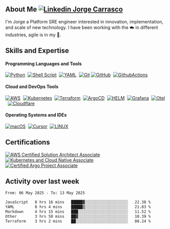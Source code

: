 ## About Me [![Linkedin Jorge Carrasco](https://img.shields.io/badge/-Jorge-blue?style=flat&logo=Linkedin&logoColor=white&link=https://www.linkedin.com/in/jorgeacarrasco/)](https://www.linkedin.com/in/jorgeacarrasco/)

I'm Jorge a Platform SRE engineer interested in innovation, implementation, and scale of new technology. I have been working with the :cloud: in different industries, agile is in my :dna:.

## Skills and Expertise

#### Programming Languages and Tools
[![Python](https://img.shields.io/badge/Python-3776AB.svg?&style=flat&logo=python&logoColor=white&link=https://www.python.org/)](https://www.python.org/)&nbsp;
[![Shell Script](https://img.shields.io/badge/shell_script-%23121011.svg?style=flat&logo=gnu-bash&logoColor=white&link=https://en.wikipedia.org/wiki/Shell_script)](https://en.wikipedia.org/wiki/Shell_script)&nbsp;
[![YAML](https://img.shields.io/badge/yaml-ffffff.svg?style=flat&logo=yaml&logoColor=151515&link=https://www.redhat.com/en/topics/automation/what-is-yaml)](https://www.redhat.com/en/topics/automation/what-is-yaml)&nbsp;
[![Git](https://img.shields.io/badge/git-%23F05033.svg?style=flat&logo=git&logoColor=white&link=https://git-scm.com/)](https://git-scm.com/)
[![GitHub](https://img.shields.io/badge/Github-%23121011.svg?&style=flat&logo=github&logoColor=white&link=https://github.com/)](https://github.com/)&nbsp;
[![GithubActions](https://img.shields.io/badge/Github%20Actions-23121011.svg?&style=flat&logo=github-actions&logoColor=white&link=https://github.com/features/actions)](https://github.com/features/actions)&nbsp;

#### Cloud and DevOps Tools
[![AWS](https://img.shields.io/badge/AWS-%23FF9900.svg?style=flat&logo=amazon-aws&logoColor=white&link=https://aws.amazon.com/)](https://aws.amazon.com/)&nbsp;
[![Kubernetes](https://img.shields.io/badge/Kubernetes-326CE5.svg?&style=flat&logo=kubernetes&logoColor=white&link=https://kubernetes.io/)](https://kubernetes.io/)&nbsp;
[![Terraform](https://img.shields.io/badge/Terraform-9400d3.svg?&style=flat&logo=terraform&logoColor=white&link=https://www.terraform.io/)](https://www.terraform.io/)&nbsp;
[![ArgoCD](https://img.shields.io/badge/ArgoCD-3CB371.svg?&style=flat&logo=argo&logoColor=white&link=https://argoproj.github.io)](https://argoproj.github.io)&nbsp;
[![HELM](https://img.shields.io/badge/helm-%23ffffff.svg?style=flat&logo=helm&logoColor=151515&link=https://www.redhat.com/en/topics/automation/what-is-yaml)](https://www.redhat.com/en/topics/automation/what-is-yaml)&nbsp;
[![Grafana](https://img.shields.io/badge/Grafana-%23F46800.svg?style=flat&logo=grafana&logoColor=white&link=https://grafana.com/)](https://grafana.com/)&nbsp;
[![Otel](https://img.shields.io/badge/OpenTelemetry-2088FF.svg?&style=flat&logo=opentelemetry&logoColor=white&link=https://opentelemetry.io/)](https://opentelemetry.io/)&nbsp;
[![Cloudflare](https://img.shields.io/badge/Cloudflare-F38020?style=flat&logo=Cloudflare&logoColor=white&link=https://www.cloudflare.com/)](https://www.cloudflare.com/)

#### Operating Systems and IDEs
[![macOS](https://img.shields.io/badge/macOS-ffffff?style=flat&logo=macos&logoColor=151515&link=https://www.apple.com/macos)](https://www.apple.com/macos)&nbsp;
[![Cursor](https://img.shields.io/badge/Cursor-007ACC.svg?&style=flat&logo=cursor&link=https://www.cursor.com/)](https://www.cursor.com/)&nbsp;
[![LINUX](https://img.shields.io/badge/Linux-FCC624?style=flat&logo=linux&logoColor=black&link=https://www.linuxfoundation.org/)](https://www.linuxfoundation.org/)&nbsp;

## Certifications

[![AWS Certified Solution Architect Associate](https://img.shields.io/badge/AWS%20Certified%20Solution%20Architect%20Associate-%23FF9900.svg?&style=flat&logo=amazon-aws&logoColor=white&link=https://www.credly.com/badges/903ab78c-1030-459e-a2d3-61592471d050)](https://www.credly.com/badges/903ab78c-1030-459e-a2d3-61592471d050)
[![Kubernetes and Cloud Native Associate](https://img.shields.io/badge/Kubernetes%20and%20Cloud%20Native%20Associate-326CE5.svg?&style=flat&logo=kubernetes&logoColor=white&link=https://www.credly.com/badges/5c8b131c-ddbe-4e9b-be9d-c64f2a94f150)](https://www.credly.com/badges/5c8b131c-ddbe-4e9b-be9d-c64f2a94f150) 
[![Certified Argo Project Associate](https://img.shields.io/badge/Certified%20Argo%20Project%20Associate-3CB371.svg?&style=flat&logo=argo&logoColor=white&link=https://www.credly.com/badges/d94db3a3-05be-456c-820e-75bf359f1e85)](https://www.credly.com/badges/d94db3a3-05be-456c-820e-75bf359f1e85)&nbsp;&nbsp;


## Activity over last week

<!--START_SECTION:waka-->

```txt
From: 06 May 2025 - To: 13 May 2025

JavaScript   8 hrs 16 mins   █████▓░░░░░░░░░░░░░░░░░░░   22.38 %
YAML         8 hrs 4 mins    █████▒░░░░░░░░░░░░░░░░░░░   21.83 %
Markdown     4 hrs 15 mins   ███░░░░░░░░░░░░░░░░░░░░░░   11.52 %
Other        3 hrs 50 mins   ██▓░░░░░░░░░░░░░░░░░░░░░░   10.39 %
Terraform    3 hrs 2 mins    ██░░░░░░░░░░░░░░░░░░░░░░░   08.24 %
```

<!--END_SECTION:waka-->
